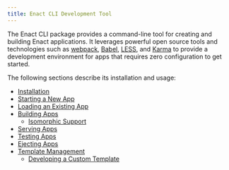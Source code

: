 ```yaml
---
title: Enact CLI Development Tool
---
```


The Enact CLI package provides a command-line tool for creating and building Enact applications. It leverages powerful open source tools and technologies such as [webpack](https://webpack.js.org), [Babel](https://babeljs.io), [LESS](http://lesscss.org), and [Karma](https://karma-runner.github.io) to provide a development environment for apps that requires zero configuration to get started.

The following sections describe its installation and usage:

* [Installation](./installation.md)
* [Starting a New App](./starting-a-new-app.md)
* [Loading an Existing App](./loading-existing-app.md)
* [Building Apps](./building-apps.md)
  * [Isomorphic Support](./isomorphic-support.md)
* [Serving Apps](./serving-apps.md)
* [Testing Apps](./testing-apps.md)
* [Ejecting Apps](./ejecting-apps.md)
* [Template Management](./template-management.md)
  * [Developing a Custom Template](./developing-a-template.md)

